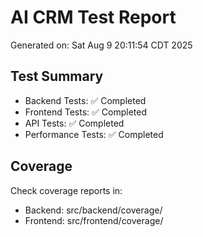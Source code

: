 # AI CRM Test Report
Generated on: Sat Aug  9 20:11:54 CDT 2025

## Test Summary
- Backend Tests: ✅ Completed
- Frontend Tests: ✅ Completed
- API Tests: ✅ Completed
- Performance Tests: ✅ Completed

## Coverage
Check coverage reports in:
- Backend: src/backend/coverage/
- Frontend: src/frontend/coverage/
